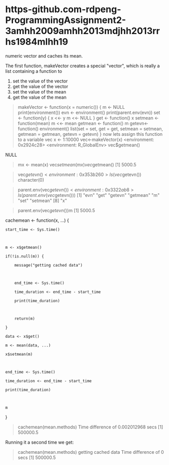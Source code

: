 # https-github.com-rdpeng-ProgrammingAssignment2-3amhh2009amhh2013mdjhh2013rrhs1984mlhh19


 numeric vector and caches its mean.

The first function,  makeVector  creates a special "vector", which is really a list containing a function to
1. set the value of the vector
2. get the value of the vector
3. set the value of the mean
4. get the value of the mean
> makeVector <- function(x = numeric()) {
        m <- NULL
        print(environment())
        evn <- environment()
        print(parent.env(evn))
        set <- function(y) {
                x <<- y
                m <<- NULL
        }
        get <- function() x
        setmean <- function(mean) m <<- mean
        getmean <- function() m
        getevn<- function() environment()
        list(set = set, get = get,
             setmean = setmean,
             getmean = getmean,
             getevn = getevn)
 }
 now lets assign this function to a variable vec
> x <- 1:10000
> vec<-makeVector(x)
<environment: 0x2924c28>
<environment: R_GlobalEnv>
> vec$getmean()

NULL
> mx <- mean(x)
> vec$setmean(mx)
> vec$getmean()
[1] 5000.5

> vec$getevn()
<environment: 0x353b260>
> ls(vec$getevn())
character(0)

> parent.env(vec$getevn())
<environment: 0x3322ab8>
> ls(parent.env(vec$getevn()))
[1] "evn"     "get"     "getevn"  "getmean" "m"       "set"     "setmean"
[8] "x"

> parent.env(vec$getevn())$m
[1] 5000.5

cachemean <- function(x, ...) {

    

    start_time <- Sys.time()

    

    m <- x$getmean()

    if(!is.null(m)) {

        message("getting cached data")

    

        end_time <- Sys.time()

        time_duration <- end_time - start_time

        print(time_duration)

        

        return(m)

    }

    data <- x$get()

    m <- mean(data, ...)

    x$setmean(m)

    

    end_time <- Sys.time()

    time_duration <- end_time - start_time

    print(time_duration)

    

    m

}

> cachemean(mean.methods)
Time difference of 0.002012968 secs
 [1] 500000.5

 

Running it a second time we get:

 

> cachemean(mean.methods)
getting cached data
 Time difference of 0 secs
 [1] 500000.5





